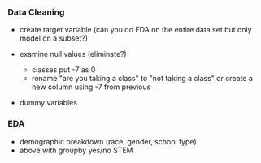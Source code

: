 ### Data Cleaning

- create target variable (can you do EDA on the entire data set but only model on a subset?)
- examine null values (eliminate?)
    - classes put -7 as 0
    - rename "are you taking a class" to "not taking a class" or create a new column using -7 from previous
    
- dummy variables

### EDA

- demographic breakdown (race, gender, school type)
- above with groupby yes/no STEM 
